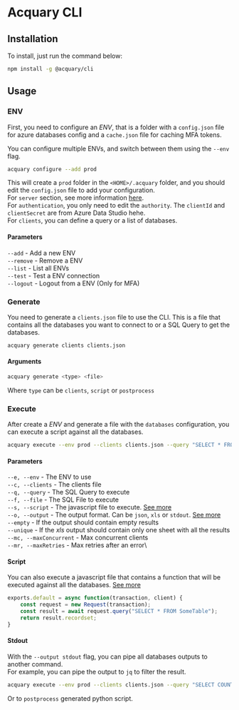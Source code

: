 # Acquary CLI

## Installation

To install, just run the command below:

```bash
npm install -g @acquary/cli
```

## Usage

### ENV

First, you need to configure an _ENV_, that is a folder with a `config.json` file for azure databases config and
a `cache.json` file for caching MFA tokens.

You can configure multiple ENVs, and switch between them using the `--env` flag.

```bash
acquary configure --add prod
```

This will create a `prod` folder in the `<HOME>/.acquary` folder, and you should edit the `config.json` file to add your configuration.\
For `server` section, see more information [here](https://tediousjs.github.io/tedious/api-connection.html).\
For `authentication`, you only need to edit the `authority`. The `clientId` and `clientSecret` are from Azure Data Studio hehe.\
For `clients`, you can define a query or a list of databases.

#### Parameters

`--add` - Add a new ENV\
`--remove` - Remove a ENV\
`--list` - List all ENVs\
`--test` - Test a ENV connection\
`--logout` - Logout from a ENV (Only for MFA)

### Generate

You need to generate a `clients.json` file to use the CLI. This is a file that contains all the
databases you want to connect to or a SQL Query to get the databases.

```bash
acquary generate clients clients.json
```

#### Arguments
```bash
acquary generate <type> <file>
```
Where `type` can be `clients`, `script` or `postprocess`

### Execute

After create a _ENV_ and generate a file with the `databases` configuration, you can execute a script against all the databases.

```bash
acquary execute --env prod --clients clients.json --query "SELECT * FROM SomeTable"
```

#### Parameters
`--e, --env` - The ENV to use\
`--c, --clients` - The clients file\
`--q, --query` - The SQL Query to execute\
`--f, --file` - The SQL File to execute\
`--s, --script` - The javascript file to execute. [See more](#Script)\
`--o, --output` - The output format. Can be `json`, `xls` or `stdout`. [See more](#Stdout)\
`--empty` - If the output should contain empty results\
`--unique` - If the _xls_ output should contain only one sheet with all the results\
`--mc, --maxConcurrent` - Max concurrent clients\
`--mr, --maxRetries` - Max retries after an error\

#### Script

You can also execute a javascript file that contains a function that will be executed against all the databases. [See more](https://github.com/tediousjs/node-mssql#request)

```javascript
exports.default = async function(transaction, client) {
    const request = new Request(transaction);
    const result = await request.query("SELECT * FROM SomeTable");
    return result.recordset;
}
```

#### Stdout

With the `--output stdout` flag, you can pipe all databases outputs to another command.\
For example, you can pipe the output to `jq` to filter the result.

```bash
acquary execute --env prod --clients clients.json --query "SELECT COUNT(*) AS Qtd FROM SomeTable" --output stdout | jq '.[] | select(.Qtd > 10)'
```

Or to `postprocess` generated python script.
